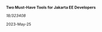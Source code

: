 <p style="font-size: 0.75em; font-weight: bold;">Two Must-Have Tools for Jakarta EE Developers</p>
<p style="font-size: 0.75em; font-style: italic;">18/323408</p>
<p style="font-size: 0.75em;">2023-May-25</p>
